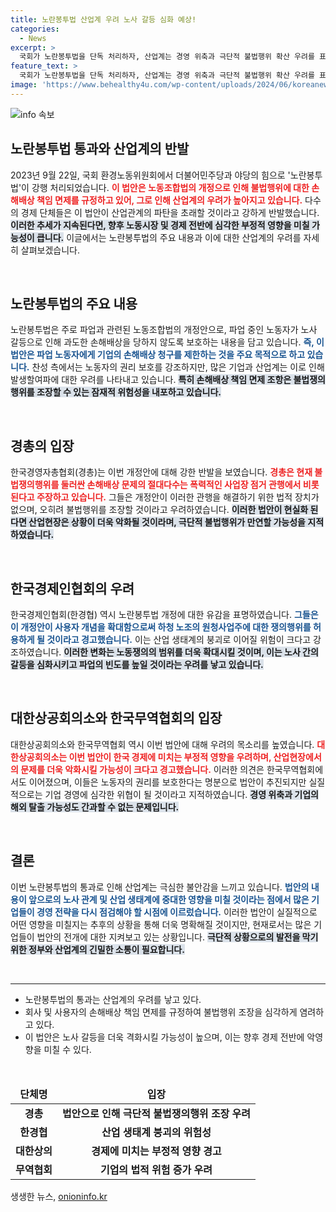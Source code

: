 ```yaml
---
title: 노란봉투법 산업계 우려 노사 갈등 심화 예상!
categories:
  - News
excerpt: >
  국회가 노란봉투법을 단독 처리하자, 산업계는 경영 위축과 극단적 불법행위 확산 우려를 표명하며 강력 반발. 노사 갈등 심화와 빈번한 파업이 예고되는 가운데, 경제를 위태롭게 할 법안에 대한 재검토가 촉구되고 있다.
feature_text: >
  국회가 노란봉투법을 단독 처리하자, 산업계는 경영 위축과 극단적 불법행위 확산 우려를 표명하며 강력 반발. 노사 갈등 심화와 빈번한 파업이 예고되는 가운데, 경제를 위태롭게 할 법안에 대한 재검토가 촉구되고 있다.
image: 'https://www.behealthy4u.com/wp-content/uploads/2024/06/koreanews.jpg'
---
```


<p><img src="https://www.behealthy4u.com/wp-content/uploads/2024/06/koreanews.jpg" alt="info 속보" /></p>

<h2 data-ke-size="size26">노란봉투법 통과와 산업계의 반발</h2>

<p data-ke-size="size16">2023년 9월 22일, 국회 환경노동위원회에서 더불어민주당과 야당의 힘으로 '노란봉투법'이 강행 처리되었습니다. <b><span style="color: #ee2323;">이 법안은 노동조합법의 개정으로 인해 불법행위에 대한 손해배상 책임 면제를 규정하고 있어, 그로 인해 산업계의 우려가 높아지고 있습니다.</span></b> 다수의 경제 단체들은 이 법안이 산업관계의 파탄을 초래할 것이라고 강하게 반발했습니다. <b><span style="background-color: #21538527;">이러한 추세가 지속된다면, 향후 노동시장 및 경제 전반에 심각한 부정적 영향을 미칠 가능성이 큽니다.</span></b> 이글에서는 노란봉투법의 주요 내용과 이에 대한 산업계의 우려를 자세히 살펴보겠습니다.</p>

<p data-ke-size="size16">&nbsp;</p>

<h2 data-ke-size="size26">노란봉투법의 주요 내용</h2>

<p data-ke-size="size16">노란봉투법은 주로 파업과 관련된 노동조합법의 개정안으로, 파업 중인 노동자가 노사 갈등으로 인해 과도한 손해배상을 당하지 않도록 보호하는 내용을 담고 있습니다. <b><span style="color: #1a5490;">즉, 이 법안은 파업 노동자에게 기업의 손해배상 청구를 제한하는 것을 주요 목적으로 하고 있습니다.</span></b> 찬성 측에서는 노동자의 권리 보호를 강조하지만, 많은 기업과 산업계는 이로 인해 발생할여파에 대한 우려를 나타내고 있습니다. <b><span style="background-color: #21538527;">특히 손해배상 책임 면제 조항은 불법쟁의행위를 조장할 수 있는 잠재적 위험성을 내포하고 있습니다.</span></b></p>

<p data-ke-size="size16">&nbsp;</p>

<h2 data-ke-size="size26">경총의 입장</h2>

<p data-ke-size="size16">한국경영자총협회(경총)는 이번 개정안에 대해 강한 반발을 보였습니다. <b><span style="color: #ee2323;">경총은 현재 불법쟁의행위를 둘러싼 손해배상 문제의 절대다수는 폭력적인 사업장 점거 관행에서 비롯된다고 주장하고 있습니다.</span></b> 그들은 개정안이 이러한 관행을 해결하기 위한 법적 장치가 없으며, 오히려 불법행위를 조장할 것이라고 우려하였습니다. <b><span style="background-color: #21538527;">이러한 법안이 현실화 된다면 산업현장은 상황이 더욱 악화될 것이라며, 극단적 불법행위가 만연할 가능성을 지적하였습니다.</span></b></p>

<p data-ke-size="size16">&nbsp;</p>

<h2 data-ke-size="size26">한국경제인협회의 우려</h2>

<p data-ke-size="size16">한국경제인협회(한경협) 역시 노란봉투법 개정에 대한 유감을 표명하였습니다. <b><span style="color: #1a5490;">그들은 이 개정안이 사용자 개념을 확대함으로써 하청 노조의 원청사업주에 대한 쟁의행위를 허용하게 될 것이라고 경고했습니다.</span></b> 이는 산업 생태계의 붕괴로 이어질 위험이 크다고 강조하였습니다. <b><span style="background-color: #21538527;">이러한 변화는 노동쟁의의 범위를 더욱 확대시킬 것이며, 이는 노사 간의 갈등을 심화시키고 파업의 빈도를 높일 것이라는 우려를 낳고 있습니다.</span></b></p>

<p data-ke-size="size16">&nbsp;</p>

<h2 data-ke-size="size26">대한상공회의소와 한국무역협회의 입장</h2>

<p data-ke-size="size16">대한상공회의소와 한국무역협회 역시 이번 법안에 대해 우려의 목소리를 높였습니다. <b><span style="color: #ee2323;">대한상공회의소는 이번 법안이 한국 경제에 미치는 부정적 영향을 우려하며, 산업현장에서의 문제를 더욱 악화시킬 가능성이 크다고 경고했습니다.</span></b> 이러한 의견은 한국무역협회에서도 이어졌으며, 이들은 노동자의 권리를 보호한다는 명분으로 법안이 추진되지만 실질적으로는 기업 경영에 심각한 위협이 될 것이라고 지적하였습니다. <b><span style="background-color: #21538527;">경영 위축과 기업의 해외 탈출 가능성도 간과할 수 없는 문제입니다.</span></b></p>

<p data-ke-size="size16">&nbsp;</p>

<h2 data-ke-size="size26">결론</h2>

<p data-ke-size="size16">이번 노란봉투법의 통과로 인해 산업계는 극심한 불안감을 느끼고 있습니다. <b><span style="color: #1a5490;">법안의 내용이 앞으로의 노사 관계 및 산업 생태계에 중대한 영향을 미칠 것이라는 점에서 많은 기업들이 경영 전략을 다시 점검해야 할 시점에 이르렀습니다.</span></b> 이러한 법안이 실질적으로 어떤 영향을 미칠지는 추후의 상황을 통해 더욱 명확해질 것이지만, 현재로서는 많은 기업들이 법안의 전개에 대한 지켜보고 있는 상황입니다. <b><span style="background-color: #21538527;">극단적 상황으로의 발전을 막기 위한 정부와 산업계의 긴밀한 소통이 필요합니다.</span></b></p>

<p data-ke-size="size16">&nbsp;</p>

<hr>

<ul>
<li>노란봉투법의 통과는 산업계의 우려를 낳고 있다.</li>
<li>회사 및 사용자의 손해배상 책임 면제를 규정하여 불법행위 조장을 심각하게 염려하고 있다.</li>
<li>이 법안은 노사 갈등을 더욱 격화시킬 가능성이 높으며, 이는 향후 경제 전반에 악영향을 미칠 수 있다.</li>
</ul>

<p data-ke-size="size16">&nbsp;</p>

<table style="width: 100%; border-collapse: collapse;">
<thead>
<tr>
<td style="text-align: center; height: 17px;"><b>단체명</b></td>
<td style="text-align: center; height: 17px;"><b>입장</b></td>
</tr>
</thead>
<tbody>
<tr>
<td style="text-align: center; height: 17px;"><b>경총</b></td>
<td style="text-align: center; height: 17px;"><b>법안으로 인해 극단적 불법쟁의행위 조장 우려</b></td>
</tr>
<tr>
<td style="text-align: center; height: 17px;"><b>한경협</b></td>
<td style="text-align: center; height: 17px;"><b>산업 생태계 붕괴의 위험성</b></td>
</tr>
<tr>
<td style="text-align: center; height: 17px;"><b>대한상의</b></td>
<td style="text-align: center; height: 17px;"><b>경제에 미치는 부정적 영향 경고</b></td>
</tr>
<tr>
<td style="text-align: center; height: 17px;"><b>무역협회</b></td>
<td style="text-align: center; height: 17px;"><b>기업의 법적 위험 증가 우려</b></td>
</tr>
</tbody>
</table>
생생한 뉴스, <a href="https://onioninfo.kr" rel="dofollow">onioninfo.kr</a>


